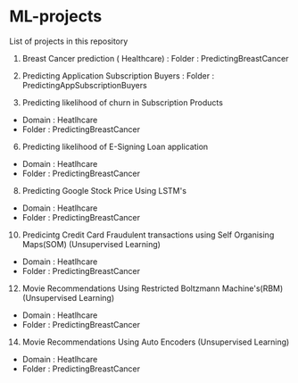 # ML-projects

List of projects in this repository

1) Breast Cancer prediction ( Healthcare) : Folder : PredictingBreastCancer

2) Predicting Application Subscription Buyers : Folder : PredictingAppSubscriptionBuyers

3) Predicting likelihood of churn in Subscription Products
- Domain : Heatlhcare
- Folder : PredictingBreastCancer


6) Predicting likelihood of E-Signing Loan application
- Domain : Heatlhcare
- Folder : PredictingBreastCancer

8) Predicting Google Stock Price Using LSTM's
- Domain : Heatlhcare
- Folder : PredictingBreastCancer

10) Predicintg Credit Card Fraudulent transactions using Self Organising Maps(SOM) (Unsupervised Learning)
- Domain : Heatlhcare
- Folder : PredictingBreastCancer

12) Movie Recommendations Using Restricted Boltzmann Machine's(RBM) (Unsupervised Learning)
- Domain : Heatlhcare
- Folder : PredictingBreastCancer

14) Movie Recommendations Using Auto Encoders (Unsupervised Learning)
- Domain : Heatlhcare
- Folder : PredictingBreastCancer

